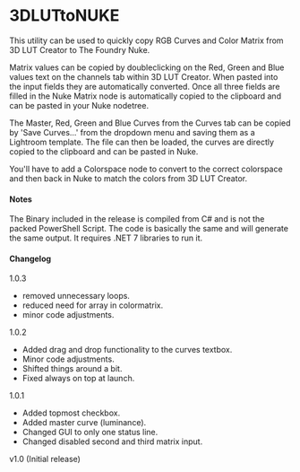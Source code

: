 # 3DLUTtoNUKE

This utility can be used to quickly copy RGB Curves and Color Matrix from 3D LUT Creator to The Foundry Nuke.

Matrix values can be copied by doubleclicking on the Red, Green and Blue values text on the channels tab within 3D LUT Creator. When pasted into the input fields they are automatically converted. Once all three fields are filled in the Nuke Matrix node is automatically copied to the clipboard and can be pasted in your Nuke nodetree.

The Master, Red, Green and Blue Curves from the Curves tab can be copied by 'Save Curves...' from the dropdown menu and saving them as a Lightroom template. The file can then be loaded, the curves are directly copied to the clipboard and can be pasted in Nuke.

You'll have to add a Colorspace node to convert to the correct colorspace and then back in Nuke to match the colors from 3D LUT Creator.

#### Notes

The Binary included in the release is compiled from C# and is not the packed PowerShell Script. The code is basically the same and will generate the same output.
It requires .NET 7 libraries to run it.


#### Changelog

1.0.3
- removed unnecessary loops.
- reduced need for array in colormatrix.
- minor code adjustments.

1.0.2
- Added drag and drop functionality to the curves textbox.
- Minor code adjustments.
- Shifted things around a bit.
- Fixed always on top at launch.

1.0.1
- Added topmost checkbox.
- Added master curve (luminance).
- Changed GUI to only one status line.
- Changed disabled second and third matrix input.

v1.0 (Initial release)
